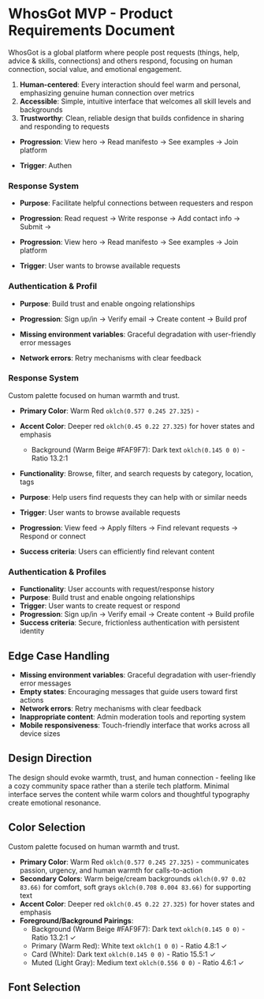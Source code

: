 # WhosGot MVP - Product Requirements Document

WhosGot is a global platform where people post requests (things, help, advice & skills, connections) and others respond, focusing on human connection, social value, and emotional engagement.


1. **Human-centered**: Every interaction should feel warm and personal, emphasizing genuine human connection over metrics
2. **Accessible**: Simple, intuitive interface that welcomes all skill levels and backgrounds
3. **Trustworthy**: Clean, reliable design that builds confidence in sharing and responding to requests

- **Progression**: View hero → Read manifesto → See examples → Join platform


- **Trigger**: Authen

### Response System
- **Purpose**: Facilitate helpful connections between requesters and respon
- **Progression**: Read request → Write response → Add contact info → Submit → 

- **Progression**: View hero → Read manifesto → See examples → Join platform
- **Trigger**: User wants to browse available requests

### Authentication & Profil
- **Purpose**: Build trust and enable ongoing relationships
- **Progression**: Sign up/in → Verify email → Create content → Build prof

- **Missing environment variables**: Graceful degradation with user-friendly error messages
- **Network errors**: Retry mechanisms with clear feedback

### Response System

Custom palette focused on human warmth and trust.
- **Primary Color**: Warm Red `oklch(0.577 0.245 27.325)` - 
- **Accent Color**: Deeper red `oklch(0.45 0.22 27.325)` for hover states and emphasis
  - Background (Warm Beige #FAF9F7): Dark text `oklch(0.145 0 0)` - Ratio 13.2:1


- **Functionality**: Browse, filter, and search requests by category, location, tags
- **Purpose**: Help users find requests they can help with or similar needs
- **Trigger**: User wants to browse available requests
- **Progression**: View feed → Apply filters → Find relevant requests → Respond or connect
- **Success criteria**: Users can efficiently find relevant content

### Authentication & Profiles
- **Functionality**: User accounts with request/response history
- **Purpose**: Build trust and enable ongoing relationships
- **Trigger**: User wants to create request or respond
- **Progression**: Sign up/in → Verify email → Create content → Build profile
- **Success criteria**: Secure, frictionless authentication with persistent identity

## Edge Case Handling
- **Missing environment variables**: Graceful degradation with user-friendly error messages
- **Empty states**: Encouraging messages that guide users toward first actions
- **Network errors**: Retry mechanisms with clear feedback
- **Inappropriate content**: Admin moderation tools and reporting system
- **Mobile responsiveness**: Touch-friendly interface that works across all device sizes

## Design Direction
The design should evoke warmth, trust, and human connection - feeling like a cozy community space rather than a sterile tech platform. Minimal interface serves the content while warm colors and thoughtful typography create emotional resonance.

## Color Selection
Custom palette focused on human warmth and trust.

- **Primary Color**: Warm Red `oklch(0.577 0.245 27.325)` - communicates passion, urgency, and human warmth for calls-to-action
- **Secondary Colors**: Warm beige/cream backgrounds `oklch(0.97 0.02 83.66)` for comfort, soft grays `oklch(0.708 0.004 83.66)` for supporting text
- **Accent Color**: Deeper red `oklch(0.45 0.22 27.325)` for hover states and emphasis
- **Foreground/Background Pairings**: 
  - Background (Warm Beige #FAF9F7): Dark text `oklch(0.145 0 0)` - Ratio 13.2:1 ✓
  - Primary (Warm Red): White text `oklch(1 0 0)` - Ratio 4.8:1 ✓  
  - Card (White): Dark text `oklch(0.145 0 0)` - Ratio 15.5:1 ✓
  - Muted (Light Gray): Medium text `oklch(0.556 0 0)` - Ratio 4.6:1 ✓

## Font Selection





















